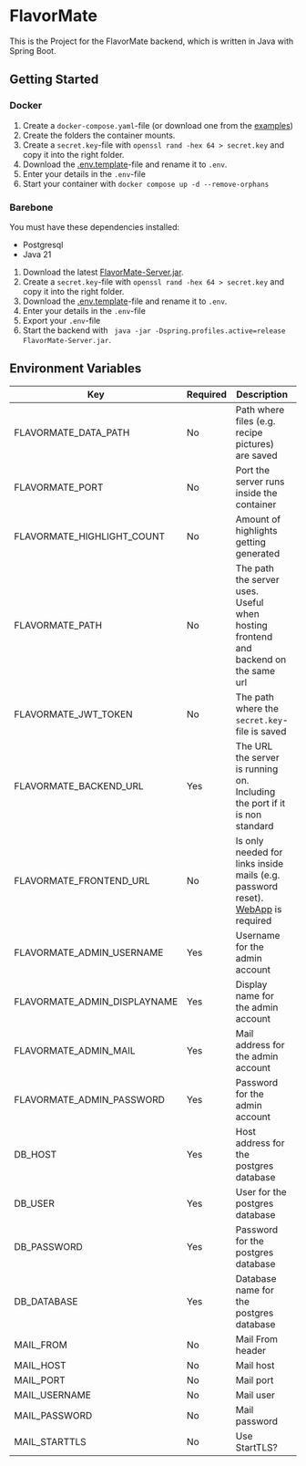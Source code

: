 # FlavorMate

This is the Project for the FlavorMate backend, which is written in Java with Spring Boot.

## Getting Started

### Docker

1. Create a `docker-compose.yaml`-file (or download one from the [examples](./example))
2. Create the folders the container mounts.
3. Create a `secret.key`-file with `openssl rand -hex 64 > secret.key` and copy it into the right folder.
4. Download the [.env.template](./example/.env.template)-file and rename it to `.env`.
5. Enter your details in the `.env`-file
6. Start your container with `docker compose up -d --remove-orphans`

### Barebone

You must have these dependencies installed:

- Postgresql
- Java 21

1. Download the latest [FlavorMate-Server.jar]().
2. Create a `secret.key`-file with `openssl rand -hex 64 > secret.key` and copy it into the right folder.
3. Download the [.env.template](./example/.env.template)-file and rename it to `.env`.
4. Enter your details in the `.env`-file
5. Export your `.env`-file
6. Start the backend with
   ` java -jar -Dspring.profiles.active=release FlavorMate-Server.jar`.

## Environment Variables

| Key                          | Required | Description                                                                                                                     | Example                               | Default                               |
|------------------------------|----------|---------------------------------------------------------------------------------------------------------------------------------|---------------------------------------|---------------------------------------|
| FLAVORMATE_DATA_PATH         | No       | Path where files (e.g. recipe pictures) are saved                                                                               | `file:${user.home}/.flavormate/files` | `file:${user.home}/.flavormate/files` |
| FLAVORMATE_PORT              | No       | Port the server runs inside the container                                                                                       | `8095`                                | `8095`                                |
| FLAVORMATE_HIGHLIGHT_COUNT   | No       | Amount of highlights getting generated                                                                                          | `14`                                  | `14`                                  |
| FLAVORMATE_PATH              | No       | The path the server uses. Useful when hosting frontend and backend on the same url                                              | `/api`                                |                                       |                                     |
| FLAVORMATE_JWT_TOKEN         | No       | The path where the `secret.key`-file is saved                                                                                   | `/opt/app/secret.key`                 | `/opt/app/secret.key`                 |
| FLAVORMATE_BACKEND_URL       | Yes      | The URL the server is running on. Including the port if it is non standard                                                      | `http://localhost:8095`               |                                       |
| FLAVORMATE_FRONTEND_URL      | No       | Is only needed for links inside mails (e.g. password reset). [WebApp](https://github.com/FlavorMate/flavormate-app) is required | `https://app.flavormate.de`           |                                       |
| FLAVORMATE_ADMIN_USERNAME    | Yes      | Username for the admin account                                                                                                  | `admin`                               |                                       |
| FLAVORMATE_ADMIN_DISPLAYNAME | Yes      | Display name for the admin account                                                                                              | `Administrator`                       |                                       |
| FLAVORMATE_ADMIN_MAIL        | Yes      | Mail address for the admin account                                                                                              | `example@localhost.de`                |                                       |
| FLAVORMATE_ADMIN_PASSWORD    | Yes      | Password for the admin account                                                                                                  | `Passw0rd!`                           |                                       |
| DB_HOST                      | Yes      | Host address for the postgres database                                                                                          | `localhost:5432`                      |                                       |
| DB_USER                      | Yes      | User for the postgres database                                                                                                  | `flavormate`                          |                                       |
| DB_PASSWORD                  | Yes      | Password for the postgres database                                                                                              | `Passw0rd!`                           |                                       |
| DB_DATABASE                  | Yes      | Database name for the postgres database                                                                                         | `flavormate`                          |                                       |
| MAIL_FROM                    | No       | Mail From header                                                                                                                | `FlavorMate <noreply@example.de>`     |                                       |       
| MAIL_HOST                    | No       | Mail host                                                                                                                       | `smtp.example.com`                    |                                       |
| MAIL_PORT                    | No       | Mail port                                                                                                                       | `465`                                 |                                       |
| MAIL_USERNAME                | No       | Mail user                                                                                                                       | `noreply@example.com`                 |                                       |
| MAIL_PASSWORD                | No       | Mail password                                                                                                                   | `Passw0rd!`                           |                                       |
| MAIL_STARTTLS                | No       | Use StartTLS?                                                                                                                   | `true`                                |                                       |
